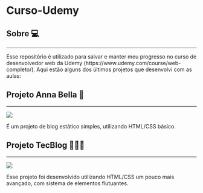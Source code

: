 <h1>Curso-Udemy</h1>

<h2>Sobre 💻</h2>
<hr>
<p>Esse repositório é utilizado para salvar e manter meu progresso no curso de desenvolvedor web da Udemy (https://www.udemy.com/course/web-completo/).
Aqui estão alguns dos últimos projetos que desenvolvi com as aulas:</p>

<h2>Projeto Anna Bella 🌺</h2>
<hr>
<img src=https://user-images.githubusercontent.com/70920017/116572178-1dbe0600-a8e2-11eb-852f-0e98e71ff07b.png>
<p>É um projeto de blog estático simples, utilizando HTML/CSS básico.</p>

<h2>Projeto TecBlog 👩🏻‍💻</h2>
<hr>
<img src=https://user-images.githubusercontent.com/70920017/116571142-30840b00-a8e1-11eb-808c-8d23dc432292.png>
<p>Esse projeto foi desenvolvido utilizando HTML/CSS um pouco mais avançado, com sistema de elementos flutuantes.</p>

